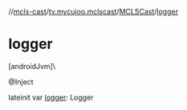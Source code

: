 //[mcls-cast](../../../index.md)/[tv.mycujoo.mclscast](../index.md)/[MCLSCast](index.md)/[logger](logger.md)

# logger

[androidJvm]\

@Inject

lateinit var [logger](logger.md): Logger
